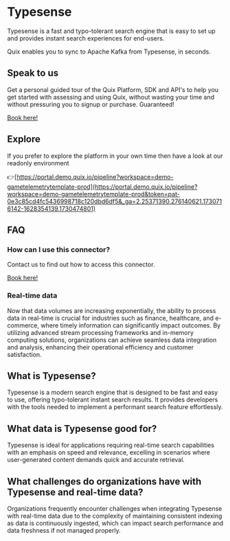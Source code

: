 <!-- START MARKDOWN -->
<!--[tech-name]-->
# Typesense

<!--[blurb-about-tech]-->
Typesense is a fast and typo-tolerant search engine that is easy to set up and provides instant search experiences for end-users.

Quix enables you to sync to Apache Kafka <span id="to_or_from">from</span> <span id="techname">Typesense</span>, in seconds.

## Speak to us

Get a personal guided tour of the Quix Platform, SDK and API's to help you get started with assessing and using Quix, without wasting your time and without pressuring you to signup or purchase. Guaranteed!

[Book here!](https://share.hsforms.com/1iW0TmZzKQMChk0lxd_tGiw4yjw2?__hstc=175542013.19c333c2ae8002be5fbc6a17a447e442.1730474801833.1730474801833.1730716142494.2&__hssc=175542013.2.1730716142494&__hsfp=3927774151)


## Explore

If you prefer to explore the platform in your own time then have a look at our readonly environment

👉[https://portal.demo.quix.io/pipeline?workspace=demo-gametelemetrytemplate-prod](https://portal.demo.quix.io/pipeline?workspace=demo-gametelemetrytemplate-prod&token=pat-0e3c85cd4fc5436998718c120dbd6df5&_ga=2.25371390.276140621.1730716142-1628354139.1730474801)


## FAQ 

### How can I use this connector?

Contact us to find out how to access this connector.

[Book here!](https://share.hsforms.com/1iW0TmZzKQMChk0lxd_tGiw4yjw2?__hstc=175542013.19c333c2ae8002be5fbc6a17a447e442.1730474801833.1730474801833.1730716142494.2&__hssc=175542013.2.1730716142494&__hsfp=3927774151)

### Real-time data

Now that data volumes are increasing exponentially, the ability to process data in real-time is crucial for industries such as finance, healthcare, and e-commerce, where timely information can significantly impact outcomes. By utilizing advanced stream processing frameworks and in-memory computing solutions, organizations can achieve seamless data integration and analysis, enhancing their operational efficiency and customer satisfaction.

## What is <span id="techname">Typesense</span>?

<!--[tech-seo-text]-->
Typesense is a modern search engine that is designed to be fast and easy to use, offering typo-tolerant instant search results. It provides developers with the tools needed to implement a performant search feature effortlessly.

## What data is <span id="techname">Typesense</span> good for?

<!--[tech-data-seo-text]-->
Typesense is ideal for applications requiring real-time search capabilities with an emphasis on speed and relevance, excelling in scenarios where user-generated content demands quick and accurate retrieval.

## What challenges do organizations have with <span id="techname">Typesense</span> and real-time data?

<!--[tech-challenges-seo-text]-->
Organizations frequently encounter challenges when integrating Typesense with real-time data due to the complexity of maintaining consistent indexing as data is continuously ingested, which can impact search performance and data freshness if not managed properly.
<!-- END MARKDOWN -->
